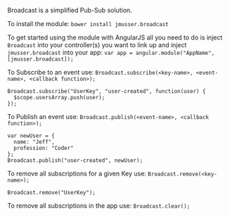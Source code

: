 Broadcast is a simplified Pub-Sub solution.  

To install the module: `bower install jmusser.broadcast`

To get started using the module with AngularJS all you need to do is inject `Broadcast` into your controller(s) you want to link up and inject `jmusser.broadcast` into your app:
`var app = angular.module("AppName", [jmusser.broadcast]);`

To Subscribe to an event use:
`Broadcast.subscribe(<key-name>, <event-name>, <callback function>);`

```
Broadcast.subscribe("UserKey", "user-created", function(user) {
  $scope.usersArray.push(user);
});
```

To Publish an event use:
`Broadcast.publish(<event-name>, <callback function>);`

```
var newUser = {
  name: "Jeff",
  profession: "Coder"
};
Broadcast.publish("user-created", newUser);
```

To remove all subscriptions for a given Key use:
`Broadcast.remove(<key-name>);`

`Broadcast.remove("UserKey");`

To remove all subscriptions in the app use:
`Broadcast.clear();`
